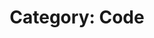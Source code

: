 ---
layout: portfolio
title: 'Category: Code'
permalink: /portfolio/category/code/
type: category
uid: code
pagination:
  enabled: true
  category: code
---